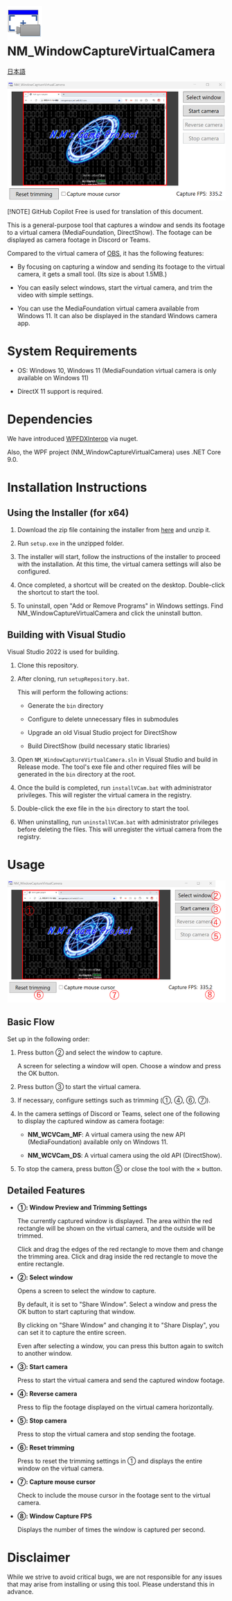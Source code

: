 # <img width="80" src="DocAssets/NM_WindowCaptureVirtualCamera_icon.png"> NM_WindowCaptureVirtualCamera

[日本語](README.md)

![UI_image_en.png](DocAssets/en/UI_image_en.png)

[!NOTE]
GitHub Copilot Free is used for translation of this document.


This is a general-purpose tool that captures a window and sends its footage to a virtual camera (MediaFoundation, DirectShow).
The footage can be displayed as camera footage in Discord or Teams.

Compared to the virtual camera of [OBS](https://obsproject.com), it has the following features:

* By focusing on capturing a window and sending its footage to the virtual camera, it gets a small tool. (Its size is about 1.5MB.)

* You can easily select windows, start the virtual camera, and trim the video with simple settings.

* You can use the MediaFoundation virtual camera available from Windows 11. It can also be displayed in the standard Windows camera app.


# System Requirements

* OS: Windows 10, Windows 11 (MediaFoundation virtual camera is only available on Windows 11)

* DirectX 11 support is required.


# Dependencies

We have introduced [WPFDXInterop](https://github.com/microsoft/WPFDXInterop) via nuget.

Also, the WPF project (NM_WindowCaptureVirtualCamera) uses .NET Core 9.0.


# Installation Instructions

## Using the Installer (for x64)

1. Download the zip file containing the installer from [here](https://github.com/HexagramNM/NM_WindowCaptureVirtualCamera/releases/download/v1.0.0/NM_WindowCaptureVirtualCamera.zip) and unzip it.

2. Run `setup.exe` in the unzipped folder.

3. The installer will start, follow the instructions of the installer to proceed with the installation. At this time, the virtual camera settings will also be configured.

4. Once completed, a shortcut will be created on the desktop. Double-click the shortcut to start the tool.

5. To uninstall, open "Add or Remove Programs" in Windows settings.
   Find NM_WindowCaptureVirtualCamera and click the uninstall button.


## Building with Visual Studio

Visual Studio 2022 is used for building.

1. Clone this repository.

2. After cloning, run `setupRepository.bat`.

    This will perform the following actions:

    - Generate the `bin` directory
    
    - Configure to delete unnecessary files in submodules

    - Upgrade an old Visual Studio project for DirectShow

    - Build DirectShow (build necessary static libraries)

3. Open `NM_WindowCaptureVirtualCamera.sln` in Visual Studio and build in Release mode.
   The tool's exe file and other required files will be generated in the `bin` directory at the root.

4. Once the build is completed, run `installVCam.bat` with administrator privileges.
   This will register the virtual camera in the registry.

5. Double-click the exe file in the `bin` directory to start the tool.

6. When uninstalling, run `uninstallVCam.bat` with administrator privileges before deleting the files.
   This will unregister the virtual camera from the registry.


# Usage

![UI_detail_en.png](DocAssets/en/UI_detail_en.png)

## Basic Flow

Set up in the following order:

1. Press button ② and select the window to capture.

    A screen for selecting a window will open. Choose a window and press the OK button.

2. Press button ③ to start the virtual camera.

3. If necessary, configure settings such as trimming (①, ④, ⑥, ⑦).

4. In the camera settings of Discord or Teams, select one of the following to display the captured window as camera footage:

    * **NM_WCVCam_MF**: A virtual camera using the new API (MediaFoundation) available only on Windows 11.

    * **NM_WCVCam_DS**: A virtual camera using the old API (DirectShow).

5. To stop the camera, press button ⑤ or close the tool with the × button.


## Detailed Features

* **①: Window Preview and Trimming Settings**

    The currently captured window is displayed. The area within the red rectangle will be shown on the virtual camera,
    and the outside will be trimmed.

    Click and drag the edges of the red rectangle to move them and change the trimming area.
    Click and drag inside the red rectangle to move the entire rectangle.

* **②: Select window**

    Opens a screen to select the window to capture.
    
    By default, it is set to "Share Window". Select a window and press the OK button to start capturing that window.

    By clicking on "Share Window" and changing it to "Share Display", you can set it to capture the entire screen.

    Even after selecting a window, you can press this button again to switch to another window.

* **③: Start camera**

    Press to start the virtual camera and send the captured window footage.

* **④: Reverse camera**

    Press to flip the footage displayed on the virtual camera horizontally.

* **⑤: Stop camera**

    Press to stop the virtual camera and stop sending the footage.

* **⑥: Reset trimming**

    Press to reset the trimming settings in ① and displays the entire window on the virtual camera.

* **⑦: Capture mouse cursor**

    Check to include the mouse cursor in the footage sent to the virtual camera.

* **⑧: Window Capture FPS**

    Displays the number of times the window is captured per second.


# Disclaimer

While we strive to avoid critical bugs, we are not responsible for any issues that may arise from installing or using this tool. Please understand this in advance.
